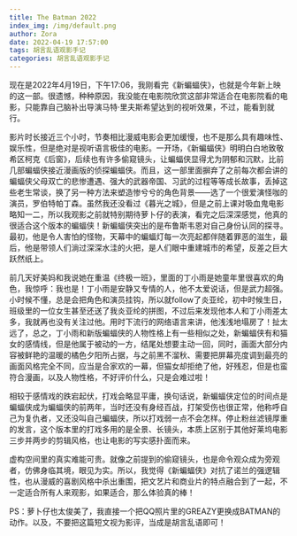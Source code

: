 ```yaml
---
title: The Batman 2022
index_img: /img/default.png
author: Zora
date: 2022-04-19 17:57:00
tags: 胡言乱语观影手记
categories: 胡言乱语观影手记
---
```


现在是2022年4月19日，下午17:06，我刚看完《新蝙蝠侠》，也就是今年新上映的这一部。很遗憾，种种原因，我没能在电影院欣赏这部非常适合在电影院看的电影，只能靠自己脑补出导演马特·里夫斯希望达到的视听效果，不过，能看到就行。

影片时长接近三个小时，节奏相比漫威电影会更加缓慢，也不是那么具有趣味性、娱乐性，但是绝对是视听语言极佳的电影。一开场，《新蝙蝠侠》明明白白地致敬希区柯克《后窗》，后续也有许多偷窥镜头，让蝙蝠侠显得尤为阴郁和沉默，比前几部蝙蝠侠接近漫画版的侦探蝙蝠侠。而且，这一部里面摒弃了之前每次都会讲的蝙蝠侠父母双亡的悲惨遭遇、强大的武器帝国、习武的过程等等成长故事，丢掉这些老生常谈，换了另一种方法来塑造惨兮兮的角色背景——选了一个很爱演怪咖的演员，罗伯特帕丁森。虽然我还没看过《暮光之城》，但是之前上课对吸血鬼电影略知一二，所以我观影之前就特别期待萝卜仔的表演，看完之后深深感觉，他真的很适合这个版本的蝙蝠侠！新蝙蝠侠突出的是布鲁斯韦恩对自己身份认同的探寻。最初，他是令人害怕的怪物，天幕中的蝙蝠灯每一次亮起都伴随着罪恶的滋生，最后，他是带领人们淌过深深水洼的火把，是人们眼中重建城市的希望，反差之巨大跃然纸上。

前几天好美妈和我说她在重温《终极一班》，里面的丁小雨是她童年里很喜欢的角色，我惊呼：我也是！丁小雨是安静又专情的人，他不太爱说话，但是武力超强。小时候不懂，总是会把角色和演员挂钩，所以就follow了炎亚纶，初中时候生日，班级里的一位女生甚至还送了我炎亚纶的拼图，不过后来发现他本人和丁小雨差太多，我就再也没有关注过他。用时下流行的网络语言来讲，他浅浅地塌房了！扯太远了，总之，丁小雨和新版蝙蝠侠的人物性格上有一些相似之处，新蝙蝠侠有和猫女的感情线，但是他属于被动的一方，结尾处想要主动一回，同时，画面大部分内容被鲜艳的温暖的橘色夕阳所占据，与之前黑不溜秋、需要把屏幕亮度调到最亮的画面风格完全不同，应当是合家欢的一幕，但猫女却拒绝了他，好残忍，但是也蛮符合漫画，以及人物性格，不好评价什么，只是会难过啦！

相较于感情戏的跌宕起伏，打戏会略显平庸，换句话说，新蝙蝠侠定位的时间点是蝙蝠侠成为蝙蝠侠的前两年，当时还没有身经百战，打架受伤也很正常，他称呼自己为复仇者，又还没叫自己蝙蝠侠，所以打戏弱一点不会怎样。停止粉丝滤镜厚重的发言，这个版本里的打戏多用的是全景、长镜头，本质上区别于其他好莱坞电影三步并两步的剪辑风格，也让电影的写实感扑面而来。

虚构空间里的真实难能可贵。就像之前提到的偷窥镜头，也是命令观众成为旁观者，仿佛身临其境，眼见为实。所以，我觉得《新蝙蝠侠》对抗了诺兰的强逻辑性，也从漫威的喜剧风格中杀出重围，把文艺片和商业片的特点融合到了一起，不一定适合所有人来观影，如果适合，那么体验真的棒！

PS：萝卜仔也太俊美了，我直接一个把QQ照片里的GREAZY更换成BATMAN的动作。以及，不要把这篇短文视为影评，当成是胡言乱语即可！